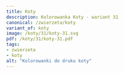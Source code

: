 ```yaml
---
title: Koty
description: Kolorowanka Koty - wariant 31
canonical: /zwierzeta/koty
variant_of: koty
image: /koty/31/koty-31.svg
pdf: /koty/31/koty-31.pdf
tags:
- zwierzeta
- koty
alt: "Kolorowanki do druku koty"
---
```

